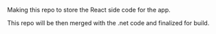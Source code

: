 Making this repo to store the React side code for the app.

This repo will be then merged with the .net code and finalized for build.


